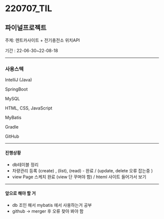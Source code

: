# 220707_TIL

## 파이널프로젝트

주제: 렌트카사이트 + 전기충전소 위치API

기간 : 22-06-30~22-08-18

---

### 사용스텍

lntelliJ (Java)

SpringBoot

MySQL

HTML, CSS, JavaScript

MyBatis

Gradle

GitHub

---

#### 진행상황

- db테이블 정리
- 차량관리 등록 (create) , (list), (read) - 완료 / (update, delete 오류 잡는중 )
- view Page 스케치 완료 (view 단 꾸며야 함) / hteml 사이트 들어가서 보기

---

#### 앞으로 해야 할 거

- db 조인 해서 mybatis 에서 사용하는거 공부
- github -> merger 후 오류 찾아 봐야 함
